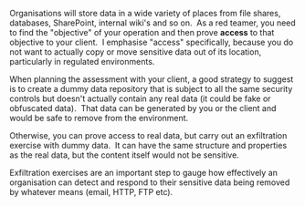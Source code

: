 Organisations will store data in a wide variety of places from file shares, databases, SharePoint, internal wiki's and so on.  As a red teamer, you need to find the "objective" of your operation and then prove **access** to that objective to your client.  I emphasise "access" specifically, because you do not want to actually copy or move sensitive data out of its location, particularly in regulated environments.

When planning the assessment with your client, a good strategy to suggest is to create a dummy data repository that is subject to all the same security controls but doesn't actually contain any real data (it could be fake or obfuscated data).  That data can be generated by you or the client and would be safe to remove from the environment.

Otherwise, you can prove access to real data, but carry out an exfiltration exercise with dummy data.  It can have the same structure and properties as the real data, but the content itself would not be sensitive.

Exfiltration exercises are an important step to gauge how effectively an organisation can detect and respond to their sensitive data being removed by whatever means (email, HTTP, FTP etc).